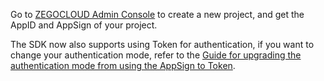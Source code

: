 
Go to [ZEGOCLOUD Admin Console](https://console.zegocloud.com/) to create a new project, and get the AppID and AppSign of your project.

<div class="mk-warning">

The SDK now also supports using Token for authentication, if you want to change your authentication mode, refer to the [Guide for upgrading the authentication mode from using the AppSign to Token](https://docs.zegocloud.com/faq/token_upgrade). 
</div>



